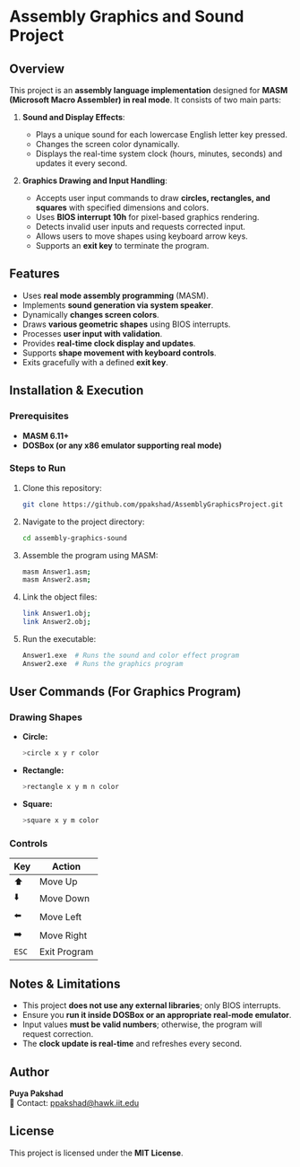 # Assembly Graphics and Sound Project

## Overview
This project is an **assembly language implementation** designed for **MASM (Microsoft Macro Assembler) in real mode**. It consists of two main parts:

1. **Sound and Display Effects**: 
   - Plays a unique sound for each lowercase English letter key pressed.
   - Changes the screen color dynamically.
   - Displays the real-time system clock (hours, minutes, seconds) and updates it every second.

2. **Graphics Drawing and Input Handling**:
   - Accepts user input commands to draw **circles, rectangles, and squares** with specified dimensions and colors.
   - Uses **BIOS interrupt 10h** for pixel-based graphics rendering.
   - Detects invalid user inputs and requests corrected input.
   - Allows users to move shapes using keyboard arrow keys.
   - Supports an **exit key** to terminate the program.

## Features
- Uses **real mode assembly programming** (MASM).  
- Implements **sound generation via system speaker**.  
- Dynamically **changes screen colors**.  
- Draws **various geometric shapes** using BIOS interrupts.  
- Processes **user input with validation**.  
- Provides **real-time clock display and updates**.  
- Supports **shape movement with keyboard controls**.  
- Exits gracefully with a defined **exit key**.

## Installation & Execution
### **Prerequisites**
- **MASM 6.11+**
- **DOSBox (or any x86 emulator supporting real mode)**

### **Steps to Run**
1. Clone this repository:
   ```sh
   git clone https://github.com/ppakshad/AssemblyGraphicsProject.git
   ```
2. Navigate to the project directory:
   ```sh
   cd assembly-graphics-sound
   ```
3. Assemble the program using MASM:
   ```sh
   masm Answer1.asm;
   masm Answer2.asm;
   ```
4. Link the object files:
   ```sh
   link Answer1.obj;
   link Answer2.obj;
   ```
5. Run the executable:
   ```sh
   Answer1.exe  # Runs the sound and color effect program
   Answer2.exe  # Runs the graphics program
   ```

## User Commands (For Graphics Program)
### **Drawing Shapes**
- **Circle:**
  ```sh
  >circle x y r color
  ```
- **Rectangle:**
  ```sh
  >rectangle x y m n color
  ```
- **Square:**
  ```sh
  >square x y m color
  ```

### **Controls**
| Key  | Action        |
|------|--------------|
| ⬆️    | Move Up      |
| ⬇️    | Move Down    |
| ⬅️    | Move Left    |
| ➡️    | Move Right   |
| `ESC`| Exit Program |

## Notes & Limitations
- This project **does not use any external libraries**; only BIOS interrupts.
- Ensure you **run it inside DOSBox or an appropriate real-mode emulator**.
- Input values **must be valid numbers**; otherwise, the program will request correction.
- The **clock update is real-time** and refreshes every second.

## Author
**Puya Pakshad**  
📧 Contact: [ppakshad@hawk.iit.edu](mailto:ppakshad@hawk.iit.edu)

## License
This project is licensed under the **MIT License**.
